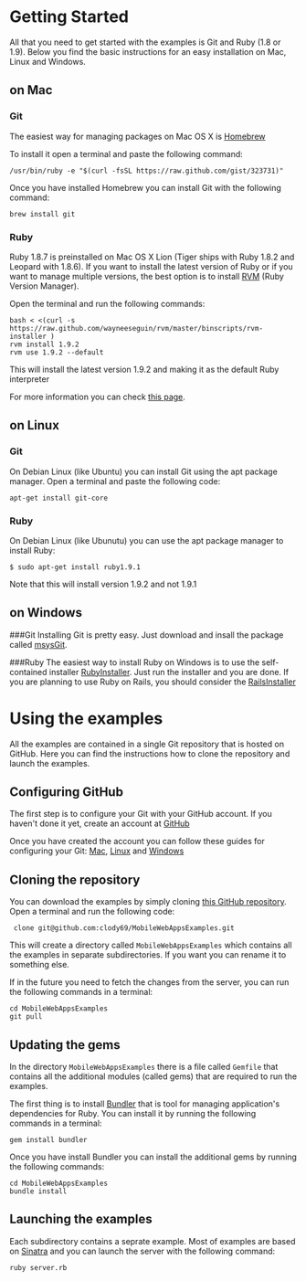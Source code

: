 
# Getting Started
All that you need to get started with the examples is Git and Ruby (1.8 or 1.9). Below you find the basic instructions for 
an easy installation on Mac, Linux and Windows. 

## on Mac

### Git
The easiest way for managing packages on Mac OS X is [Homebrew](http://mxcl.github.com/homebrew/)

To install it open a terminal and paste the following command:

    /usr/bin/ruby -e "$(curl -fsSL https://raw.github.com/gist/323731)"

Once you have installed Homebrew you can install Git with the following command: 

    brew install git

### Ruby
Ruby 1.8.7 is preinstalled on Mac OS X Lion (Tiger ships with Ruby 1.8.2 and Leopard with 1.8.6). If you want to install
the latest version of Ruby or if you want to manage multiple versions, the best option is to install [RVM](https://rvm.beginrescueend.com/) (Ruby Version Manager).

Open the terminal and run the following commands:


    bash < <(curl -s https://raw.github.com/wayneeseguin/rvm/master/binscripts/rvm-installer )
    rvm install 1.9.2
    rvm use 1.9.2 --default


This will install the latest version 1.9.2 and making it as the default Ruby interpreter

For more information you can check [this page](http://www.ruby-lang.org/en/downloads/).
 
## on Linux

### Git
On Debian Linux (like Ubuntu) you can install Git using the apt package manager. Open a terminal and paste the following code: 

    apt-get install git-core


### Ruby
On Debian Linux (like Ubunutu) you can use the apt package manager to install Ruby: 

    $ sudo apt-get install ruby1.9.1

Note that this will install version 1.9.2 and not 1.9.1

## on Windows
###Git
Installing Git is pretty easy. Just download and insall the package called [msysGit](http://code.google.com/p/msysgit/downloads/list).

###Ruby
The easiest way to install Ruby on Windows is to use the self-contained installer [RubyInstaller](http://rubyinstaller.org/). Just run the installer and you are done. If you are planning to use Ruby on Rails, you should consider the [RailsInstaller](http://railsinstaller.org/)

# Using the examples
All the examples are contained in a single Git repository that is hosted on GitHub. Here you can find the instructions how to 
clone the repository and launch the examples. 

## Configuring GitHub

The first step is to configure your Git with your GitHub account. If you haven't done it yet, create an account at [GitHub](http://www.github.com)

Once you have created the account you can follow these guides for configuring your Git: [Mac](http://help.github.com/mac-set-up-git/), [Linux](http://help.github.com/linux-set-up-git/) and [Windows](http://help.github.com/win-set-up-git/)

## Cloning the repository

You can download the examples by simply cloning [this GitHub repository](https://github.com/clody69/MobileWebAppsExamples). Open a terminal and run the following code: 

     clone git@github.com:clody69/MobileWebAppsExamples.git

This will create a directory called `MobileWebAppsExamples` which contains all the examples in separate subdirectories. If you want you can rename it to something else. 

If in the future you need to fetch the changes from the server, you can run the following commands in a terminal:
	
	cd MobileWebAppsExamples
	git pull
	
## Updating the gems

In the directory `MobileWebAppsExamples` there is a file called `Gemfile` that contains all the additional modules (called gems) that
are required to run the examples. 

The first thing is to install [Bundler](http://gembundler.com/) that is tool for managing application's dependencies for Ruby.
You can install it by running the following commands in a terminal: 

    gem install bundler

Once you have install Bundler you can install the additional gems by running the following commands: 

	cd MobileWebAppsExamples
	bundle install
		
## Launching the examples 
Each subdirectory contains a seprate example. Most of examples are based on [Sinatra](http://www.sinatrarb.com/) and you can launch the server with the following command: 
    
    ruby server.rb
    
